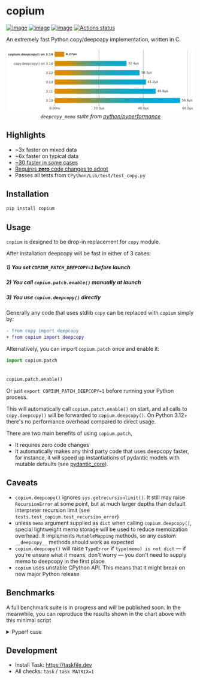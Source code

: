 # copium

[![image](https://img.shields.io/pypi/v/copium.svg)](https://pypi.python.org/pypi/copium)
[![image](https://img.shields.io/pypi/l/copium.svg)](https://pypi.python.org/pypi/copium)
[![image](https://img.shields.io/pypi/pyversions/copium.svg)](https://pypi.python.org/pypi/copium)
[![Actions status](https://github.com/Bobronium/copium/actions/workflows/build.yml/badge.svg)](https://github.com/Bobronium/copium/actions)

An extremely fast Python copy/deepcopy implementation, written in C.

<div align="center">
  <picture>
    <source srcset="https://raw.githubusercontent.com/Bobronium/copium/main/assets/chart_dark.svg" media="(prefers-color-scheme: dark)">
    <source srcset="https://raw.githubusercontent.com/Bobronium/copium/main/assets/chart_light.svg" media="(prefers-color-scheme: light)">
    <img src="https://raw.githubusercontent.com/Bobronium/copium/main/assets/chart_light.svg" alt="Benchmark results bar chart">
  </picture>
</div>

<div align="center">
  <i><code>deepcopy_memo</code> suite from <a href="https://github.com/python/pyperformance/blob/643526f166869c6006009d316be38a35a3cffb2c/pyperformance/data-files/benchmarks/bm_deepcopy/run_benchmark.py#L88">python/pyperformance</a></i>
</div>

## Highlights

- ~3x faster on mixed data
- ~6x faster on typical data
- [~30 faster in some cases](#benchmarks)
- [Requires **zero** code changes to adopt](#1-you-set-copium_patch_deepcopy1-before-launch)
- Passes all tests from `CPython/Lib/test/test_copy.py`

## Installation

```bash
pip install copium
```

## Usage

`copium` is designed to be drop-in replacement for `copy` module.

After installation deepcopy will be fast in either of 3 cases:

##### 1) You set `COPIUM_PATCH_DEEPCOPY=1` before launch

##### 2) You call `copium.patch.enable()` manually at launch

##### 3) You use `copium.deepcopy()` directly

Generally any code that uses stdlib `copy` can be replaced with `copium` simply by:

```diff
- from copy import deepcopy
+ from copium import deepcopy
```

Alternatively, you can import `copium.patch` once and enable it:

```python
import copium.patch


copium.patch.enable()
```

Or just `export COPIUM_PATCH_DEEPCOPY=1` before running your Python process.

This will automatically call `copium.patch.enable()` on start, and all calls to `copy.deepcopy()` will be forwarded to
`copium.deepcopy()`. On Python 3.12+ there's no performance overhead compared to direct
usage.

There are two main benefits of using `copium.patch`,

- It requires zero code changes
- It automatically makes any third party code that uses deepcopy faster, for
  instance, it will speed up instantiations of pydantic
  models with mutable defaults
  \(see [pydantic_core](https://github.com/pydantic/pydantic-core/blob/f1239f81d944bcda84bffec64527d46f041ccc9e/src/validators/with_default.rs#L23)).

## Caveats

- `copium.deepcopy()` ignores `sys.getrecursionlimit()`. It still may raise `RecursionError` at some point, but at much
  larger depths than default interpreter recursion limit (see `tests.test_copium.test_recursion_error`)
- unless `memo` argument supplied as `dict` when calling `copium.deepcopy()`, special lightweight memo storage will be
  used to reduce memoization overhead. It implements `MutableMapping` methods, so any custom `__deepcopy__` methods
  should work as expected
- `copium.deepcopy()` will raise `TypeError` if `type(memo) is not dict` — if you're unsure what it means, don't worry —
  you don't need to supply memo to deepcopy in the first place.
- `copium` uses unstable CPython API. This means that it might break on new major Python release

## Benchmarks

A full benchmark suite is in progress and will be published soon.
In the meanwhile, you can reproduce the results shown in the chart above with this minimal script

<details>
<summary>Pyperf case</summary>

```shell
cat > benchmark.py << 'PY'
# /// script
# requires-python = ">=3.10"
# dependencies = [
#     "pyperf",
#     "copium",
# ]
# ///
import pyperf

runner = pyperf.Runner()

setup = """
import copy
from decimal import Decimal

payload = {
        "a": 1,
        "b": (b := [(1, 2, 3), (4, 5, 6)]),
        "c": [Decimal("3.14"), complex(), [], (), frozenset(), b],
}
"""

runner.timeit(name="deepcopy", stmt=f"b=copy.deepcopy(payload)", setup=setup)
PY
```

```shell
uv run --python 3.14t benchmark.py -q -o copy3.14t.json && \
COPIUM_PATCH_DEEPCOPY=1 PYTHON_GIL=0 \
uv run --python 3.14t benchmark.py -q -o copium3.14t.json --copy-env && \
uvx pyperf compare_to copy3.14t.json copium3.14t.json --table
```

Output:

```shell
deepcopy: Mean +- std dev: 20.8 us +- 1.6 us
deepcopy: Mean +- std dev: 928 ns +- 11 ns
+--------------+---------+--------------------+
| Benchmark | copy    | copium                |
+===========+=========+=======================+
| deepcopy  | 20.8 us | 928 ns: 22.40x faster |
+-----------+---------+-----------------------+
```

```shell
❯ uv run --python 3.13 benchmark.py -q -o copy3.13.json && \
COPIUM_PATCH_DEEPCOPY=1 \
uv run --python 3.13 benchmark.py -q -o copium3.13.json --copy-env && \
uvx pyperf compare_to copy3.13.json copium3.13.json --table
```

```shell
deepcopy: Mean +- std dev: 10.8 us +- 0.9 us
deepcopy: Mean +- std dev: 880 ns +- 23 ns
+-----------+-----------+-----------------------+
| Benchmark | copy3.13t | copium3.13t           |
+===========+===========+=======================+
| deepcopy  | 10.8 us   | 880 ns: 12.26x faster |
+-----------+-----------+-----------------------+
```

```shell
❯ uv run --python 3.13t benchmark.py -q -o copy3.13t.json && \
COPIUM_PATCH_DEEPCOPY=1 PYTHON_GIL=0 \
uv run --python 3.13t benchmark.py -q -o copium3.13t.json --copy-env && \
uvx pyperf compare_to copy3.13t.json copium3.13t.json --table
```

```shell
deepcopy: Mean +- std dev: 29.0 us +- 6.7 us
deepcopy: Mean +- std dev: 942 ns +- 29 ns
+-----------+-----------+-----------------------+
| Benchmark | copy3.13t | copium3.13t           |
+===========+===========+=======================+
| deepcopy  | 29.0 us   | 942 ns: 30.84x faster |
+-----------+-----------+-----------------------+
```

</details>

## Development

- Install Task: https://taskfile.dev
- All checks: `task` / `task MATRIX=1`
